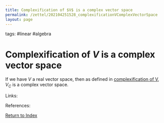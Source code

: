 ```yaml
---
title: Complexification of $V$ is a complex vector space
permalink: /zettel/202104251528_complexificationVComplexVectorSpace
layout: page
---
```

tags: #linear #algebra

# Complexification of $V$ is a complex vector space

If we have $V$ a real vector space, then as defined in [complexification of V](202104251520_complexificationOfV), $V_C$ is a 
complex vector space.

Links: 

References: 

[Return to Index](index)